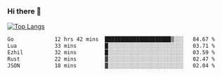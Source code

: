 ### Hi there 👋

<!--
**3Xpl0it3r/3Xpl0it3r** is a ✨ _special_ ✨ repository because its `README.md` (this file) appears on your GitHub profile.

Here are some ideas to get you started:

- 🔭 I’m currently working on ...
- 🌱 I’m currently learning ...
- 👯 I’m looking to collaborate on ...
- 🤔 I’m looking for help with ...
- 💬 Ask me about ...
- 📫 How to reach me: ...
- 😄 Pronouns: ...
- ⚡ Fun fact: ...
-->


[![Top Langs](https://github-readme-stats.vercel.app/api/top-langs/?username=3Xpl0it3r&layout=compact)](https://github.com/3Xpl0it3r/3Xpl0it3r)

<!--START_SECTION:waka-->

```txt
Go             12 hrs 42 mins  █████████████████████▒░░░   84.67 %
Lua            33 mins         █░░░░░░░░░░░░░░░░░░░░░░░░   03.71 %
Ezhil          32 mins         █░░░░░░░░░░░░░░░░░░░░░░░░   03.59 %
Rust           22 mins         ▓░░░░░░░░░░░░░░░░░░░░░░░░   02.47 %
JSON           18 mins         ▓░░░░░░░░░░░░░░░░░░░░░░░░   02.04 %
```

<!--END_SECTION:waka-->
